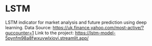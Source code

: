 # LSTM
LSTM indicator for market analysis and future prediction using deep learning. 
Data Source: https://uk.finance.yahoo.com/most-active/?guccounter=1
Link to the project: https://lstm-model-5pynfm98a8fwxuvwlxiovi.streamlit.app/
